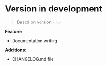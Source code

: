 # Version in development
> Based on version -.-.-

__Feature:__

* Documentation writing

__Additions:__

* CHANGELOG.md file
